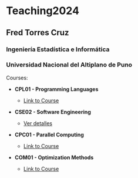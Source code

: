 # Teaching2024

## Fred Torres Cruz
### Ingeniería Estadística e Informática
### Universidad Nacional del Altiplano de Puno

Courses:

- **CPL01 - Programming Languages**
  - [Link to Course](CPL01.md)
  
- **CSE02 - Software Engineering**
  - [Ver detalles](CSE02.md) 
  
- **CPC01 - Parallel Computing**
  - [Link to Course](#) <!-- Update with your course link -->
  
- **COM01 - Optimization Methods**
  - [Link to Course](#) <!-- Update with your course link -->
